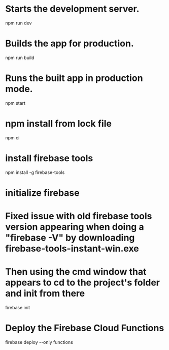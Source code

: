 # Starts the development server.
npm run dev

# Builds the app for production.
npm run build

# Runs the built app in production mode.
npm start

# npm install from lock file
npm ci

# install firebase tools
npm install -g firebase-tools

# initialize firebase
# Fixed issue with old firebase tools version appearing when doing a "firebase -V" by downloading firebase-tools-instant-win.exe
# Then using the cmd window that appears to cd to the project's folder and init from there
firebase init

# Deploy the Firebase Cloud Functions
firebase deploy --only functions